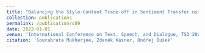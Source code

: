 ```yaml
---
title: "Balancing the Style-Content Trade-off in Sentiment Transfer using Polarity-Aware Denoising"
collection: publications
permalink: /publication/c09
date: 2022-01-01
venue: 'International Conference on Text, Speech, and Dialogue, TSD 2022'
citation: 'Sourabrata Mukherjee, Zdeněk Kasner, Ondřej Dušek'
---
```


